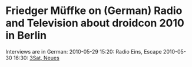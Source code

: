 # Friedger Müffke on (German) Radio and Television about droidcon 2010 in Berlin

Interviews are in German:
2010-05-29 15:20: Radio Eins, Escape
2010-05-30 16:30: [3Sat, Neues](http://www.zdf.de/ZDFmediathek/beitrag/video/1056076/Droidcon-2010#/beitrag/video/1056076/Droidcon-2010)
